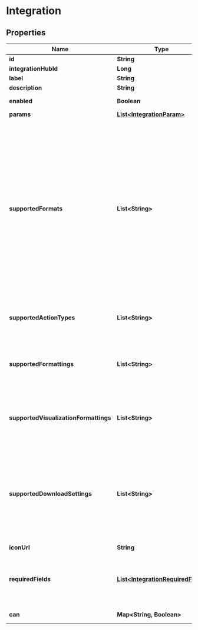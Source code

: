 # Integration

## Properties
Name | Type | Description | Notes
------------ | ------------- | ------------- | -------------
**id** | **String** | ID of the integration. |  [optional]
**integrationHubId** | **Long** | ID of the integration hub. |  [optional]
**label** | **String** | Label for the integration. |  [optional]
**description** | **String** | Description of the integration. |  [optional]
**enabled** | **Boolean** | Whether the integration is available to users. |  [optional]
**params** | [**List&lt;IntegrationParam&gt;**](IntegrationParam.md) | Array of params for the integration. |  [optional]
**supportedFormats** | **List&lt;String&gt;** | A list of data formats the integration supports. If unspecified, this will default to [\&quot;txt\&quot;, \&quot;csv\&quot;, \&quot;inline_json\&quot;, \&quot;json\&quot;, \&quot;json_detail\&quot;, \&quot;json_detail_lite_stream\&quot;, \&quot;xlsx\&quot;, \&quot;html\&quot;, \&quot;wysiwyg_pdf\&quot;, \&quot;assembled_pdf\&quot;, \&quot;wysiwyg_png\&quot;, \&quot;csv_zip\&quot;]. Valid values are: \&quot;txt\&quot;, \&quot;csv\&quot;, \&quot;inline_json\&quot;, \&quot;json\&quot;, \&quot;json_detail\&quot;, \&quot;json_detail_lite_stream\&quot;, \&quot;xlsx\&quot;, \&quot;html\&quot;, \&quot;wysiwyg_pdf\&quot;, \&quot;assembled_pdf\&quot;, \&quot;wysiwyg_png\&quot;, \&quot;csv_zip\&quot;. |  [optional]
**supportedActionTypes** | **List&lt;String&gt;** | A list of action types the integration supports. Valid values are: \&quot;cell\&quot;, \&quot;query\&quot;, \&quot;dashboard\&quot;. |  [optional]
**supportedFormattings** | **List&lt;String&gt;** | A list of formatting options the integration supports. If unspecified, this will default to [\&quot;formatted\&quot;, \&quot;unformatted\&quot;]. Valid values are: \&quot;formatted\&quot;, \&quot;unformatted\&quot;. |  [optional]
**supportedVisualizationFormattings** | **List&lt;String&gt;** | A list of visualization formatting options the integration supports. If unspecified, this will default to [\&quot;apply\&quot;, \&quot;noapply\&quot;]. Valid values are: \&quot;apply\&quot;, \&quot;noapply\&quot;. |  [optional]
**supportedDownloadSettings** | **List&lt;String&gt;** | A list of all the download mechanisms the integration supports. The order is undefined: Looker will select the most appropriate supported download mechanism for a given query. The integration must ensure it can handle any of the mechanisms it claims to support. If unspecified, this will default to [\&quot;push\&quot;]. Valid values are: \&quot;push\&quot;, \&quot;url\&quot;. |  [optional]
**iconUrl** | **String** | URL to an icon for the integration. |  [optional]
**requiredFields** | [**List&lt;IntegrationRequiredField&gt;**](IntegrationRequiredField.md) | A list of descriptions of required fields that this integration is compatible with. If there are multiple entries in this list, the integration requires more than one field. If unspecified, no fields will be required. |  [optional]
**can** | **Map&lt;String, Boolean&gt;** | Operations the current user is able to perform on this object |  [optional]
